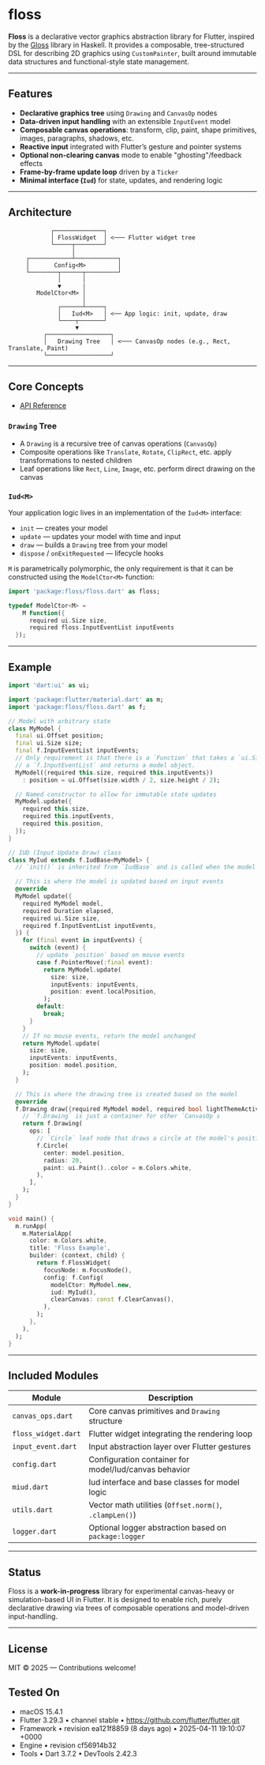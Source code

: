 # floss

**Floss** is a declarative vector graphics abstraction library for Flutter,
inspired by the [Gloss](https://github.com/benl23x5/gloss) library in Haskell.
It provides a composable, tree-structured DSL for describing 2D graphics using
`CustomPainter`, built around immutable data structures and functional-style
state management.

---

## Features

- **Declarative graphics tree** using `Drawing` and `CanvasOp` nodes
- **Data-driven input handling** with an extensible `InputEvent` model
- **Composable canvas operations**: transform, clip, paint, shape primitives,
  images, paragraphs, shadows, etc.
- **Reactive input** integrated with Flutter’s gesture and pointer systems
- **Optional non-clearing canvas** mode to enable "ghosting"/feedback effects
- **Frame-by-frame update loop** driven by a `Ticker`
- **Minimal interface (`Iud`)** for state, updates, and rendering logic

---

## Architecture

```text
            ┌──────────────┐
            │ FlossWidget  │ <─── Flutter widget tree
            └─────┬────────┘
                  │
     ┌────────────┴────────────┐
     │       Config<M>         │
     └────────┬──────┬─────────┘
              │      │
              ▼      |
        ModelCtor<M> │
                     │
              ┌──────┴─────┐
              │   Iud<M>   │ <── App logic: init, update, draw
              └────┬───────┘
                   ▼
          ┌──────────────────┐
          │   Drawing Tree   │ <─── CanvasOp nodes (e.g., Rect, Translate, Paint)
          └──────────────────┘
```

---

## Core Concepts

- [API Reference](https://tyler-conrad.github.io/doc/floss/)

### `Drawing` Tree

- A `Drawing` is a recursive tree of canvas operations (`CanvasOp`)
- Composite operations like `Translate`, `Rotate`, `ClipRect`, etc. apply
  transformations to nested children
- Leaf operations like `Rect`, `Line`, `Image`, etc. perform direct drawing on
  the canvas

### `Iud<M>`

Your application logic lives in an implementation of the `Iud<M>` interface:

- `init` — creates your model
- `update` — updates your model with time and input
- `draw` — builds a `Drawing` tree from your model
- `dispose` / `onExitRequested` — lifecycle hooks

`M` is parametrically polymorphic, the only requirement is that it can be
constructed using the `ModelCtor<M>` function:

```dart
import 'package:floss/floss.dart' as floss;

typedef ModelCtor<M> =
    M Function({
      required ui.Size size,
      required floss.InputEventList inputEvents
  });
```

---

## Example

```dart
import 'dart:ui' as ui;

import 'package:flutter/material.dart' as m;
import 'package:floss/floss.dart' as f;

// Model with arbitrary state
class MyModel {
  final ui.Offset position;
  final ui.Size size;
  final f.InputEventList inputEvents;
  // Only requirement is that there is a `Function` that takes a `ui.Size` and
  // a `f.InputEventList` and returns a model object.
  MyModel({required this.size, required this.inputEvents})
    : position = ui.Offset(size.width / 2, size.height / 2);

  // Named constructor to allow for immutable state updates
  MyModel.update({
    required this.size,
    required this.inputEvents,
    required this.position,
  });
}

// IUD (Input Update Draw) class
class MyIud extends f.IudBase<MyModel> {
  // `init()` is inherited from `IudBase` and is called when the model is created.

  // This is where the model is updated based on input events
  @override
  MyModel update({
    required MyModel model,
    required Duration elapsed,
    required ui.Size size,
    required f.InputEventList inputEvents,
  }) {
    for (final event in inputEvents) {
      switch (event) {
        // update `position` based on mouse events
        case f.PointerMove(:final event):
          return MyModel.update(
            size: size,
            inputEvents: inputEvents,
            position: event.localPosition,
          );
        default:
          break;
      }
    }
    // If no mouse events, return the model unchanged
    return MyModel.update(
      size: size,
      inputEvents: inputEvents,
      position: model.position,
    );
  }

  // This is where the drawing tree is created based on the model
  @override
  f.Drawing draw({required MyModel model, required bool lightThemeActive}) {
    // `f.Drawing` is just a container for other `CanvasOp`s
    return f.Drawing(
      ops: [
        // `Circle` leaf node that draws a circle at the model's position
        f.Circle(
          center: model.position,
          radius: 20,
          paint: ui.Paint()..color = m.Colors.white,
        ),
      ],
    );
  }
}

void main() {
  m.runApp(
    m.MaterialApp(
      color: m.Colors.white,
      title: 'Floss Example',
      builder: (context, child) {
        return f.FlossWidget(
          focusNode: m.FocusNode(),
          config: f.Config(
            modelCtor: MyModel.new,
            iud: MyIud(),
            clearCanvas: const f.ClearCanvas(),
          ),
        );
      },
    ),
  );
}
```

---

## Included Modules

| Module              | Description                                            |
| ------------------- | ------------------------------------------------------ |
| `canvas_ops.dart`   | Core canvas primitives and `Drawing` structure         |
| `floss_widget.dart` | Flutter widget integrating the rendering loop          |
| `input_event.dart`  | Input abstraction layer over Flutter gestures          |
| `config.dart`       | Configuration container for model/Iud/canvas behavior  |
| `miud.dart`         | Iud interface and base classes for model logic         |
| `utils.dart`        | Vector math utilities (`Offset.norm()`, `.clampLen()`) |
| `logger.dart`       | Optional logger abstraction based on `package:logger`  |

---

## Status

Floss is a **work-in-progress** library for experimental canvas-heavy or
simulation-based UI in Flutter. It is designed to enable rich, purely
declarative drawing via trees of composable operations and model-driven
input-handling.

---

## License

MIT © 2025 — Contributions welcome!

## Tested On

- macOS 15.4.1
- Flutter 3.29.3 • channel stable • https://github.com/flutter/flutter.git
- Framework • revision ea121f8859 (8 days ago) • 2025-04-11 19:10:07 +0000
- Engine • revision cf56914b32
- Tools • Dart 3.7.2 • DevTools 2.42.3
